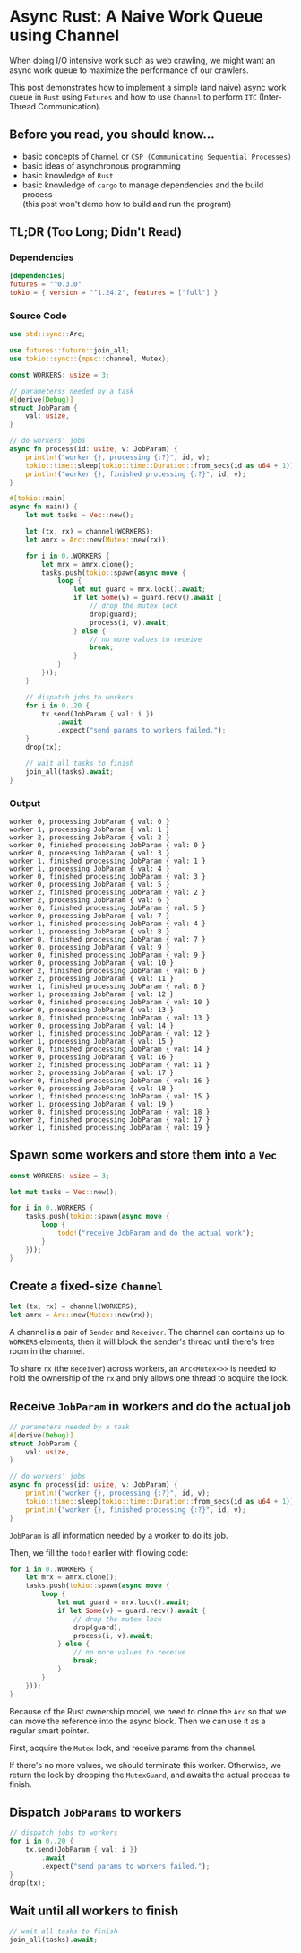 # Async Rust: A Naive Work Queue using Channel

When doing I/O intensive work such as web crawling, we might want an async
work queue to maximize the performance of our crawlers.

This post demonstrates how to implement a simple (and naive) async work queue
in `Rust` using `Futures` and how to use `Channel` to perform `ITC`
(Inter-Thread Communication).

## Before you read, you should know...
- basic concepts of `Channel` or `CSP (Communicating Sequential Processes)`
- basic ideas of asynchronous programming
- basic knowledge of `Rust`
- basic knowledge of `cargo` to manage dependencies and the build process \
  (this post won't demo how to build and run the program)

## TL;DR (Too Long; Didn't Read)
### Dependencies
```toml
[dependencies]
futures = "^0.3.0"
tokio = { version = "^1.24.2", features = ["full"] }
```

### Source Code
```rust
use std::sync::Arc;

use futures::future::join_all;
use tokio::sync::{mpsc::channel, Mutex};

const WORKERS: usize = 3;

// parameterss needed by a task
#[derive(Debug)]
struct JobParam {
    val: usize,
}

// do workers' jobs
async fn process(id: usize, v: JobParam) {
    println!("worker {}, processing {:?}", id, v);
    tokio::time::sleep(tokio::time::Duration::from_secs(id as u64 + 1)).await;
    println!("worker {}, finished processing {:?}", id, v);
}

#[tokio::main]
async fn main() {
    let mut tasks = Vec::new();

    let (tx, rx) = channel(WORKERS);
    let amrx = Arc::new(Mutex::new(rx));

    for i in 0..WORKERS {
        let mrx = amrx.clone();
        tasks.push(tokio::spawn(async move {
            loop {
                let mut guard = mrx.lock().await;
                if let Some(v) = guard.recv().await {
                    // drop the mutex lock
                    drop(guard);
                    process(i, v).await;
                } else {
                    // no more values to receive
                    break;
                }
            }
        }));
    }

    // dispatch jobs to workers
    for i in 0..20 {
        tx.send(JobParam { val: i })
            .await
            .expect("send params to workers failed.");
    }
    drop(tx);

    // wait all tasks to finish
    join_all(tasks).await;
}
```

### Output
```
worker 0, processing JobParam { val: 0 }
worker 1, processing JobParam { val: 1 }
worker 2, processing JobParam { val: 2 }
worker 0, finished processing JobParam { val: 0 }
worker 0, processing JobParam { val: 3 }
worker 1, finished processing JobParam { val: 1 }
worker 1, processing JobParam { val: 4 }
worker 0, finished processing JobParam { val: 3 }
worker 0, processing JobParam { val: 5 }
worker 2, finished processing JobParam { val: 2 }
worker 2, processing JobParam { val: 6 }
worker 0, finished processing JobParam { val: 5 }
worker 0, processing JobParam { val: 7 }
worker 1, finished processing JobParam { val: 4 }
worker 1, processing JobParam { val: 8 }
worker 0, finished processing JobParam { val: 7 }
worker 0, processing JobParam { val: 9 }
worker 0, finished processing JobParam { val: 9 }
worker 0, processing JobParam { val: 10 }
worker 2, finished processing JobParam { val: 6 }
worker 2, processing JobParam { val: 11 }
worker 1, finished processing JobParam { val: 8 }
worker 1, processing JobParam { val: 12 }
worker 0, finished processing JobParam { val: 10 }
worker 0, processing JobParam { val: 13 }
worker 0, finished processing JobParam { val: 13 }
worker 0, processing JobParam { val: 14 }
worker 1, finished processing JobParam { val: 12 }
worker 1, processing JobParam { val: 15 }
worker 0, finished processing JobParam { val: 14 }
worker 0, processing JobParam { val: 16 }
worker 2, finished processing JobParam { val: 11 }
worker 2, processing JobParam { val: 17 }
worker 0, finished processing JobParam { val: 16 }
worker 0, processing JobParam { val: 18 }
worker 1, finished processing JobParam { val: 15 }
worker 1, processing JobParam { val: 19 }
worker 0, finished processing JobParam { val: 18 }
worker 2, finished processing JobParam { val: 17 }
worker 1, finished processing JobParam { val: 19 }
```

## Spawn some workers and store them into a `Vec`
```rust
const WORKERS: usize = 3;

let mut tasks = Vec::new();

for i in 0..WORKERS {
    tasks.push(tokio::spawn(async move {
        loop {
            todo!("receive JobParam and do the actual work");
        }
    }));
}
```

## Create a fixed-size `Channel`
```rust
let (tx, rx) = channel(WORKERS);
let amrx = Arc::new(Mutex::new(rx));
```
A channel is a pair of `Sender` and `Receiver`.
The channel can contains up to `WORKERS` elements, then it will block the sender's thread
until there's free room in the channel.

To share `rx` (the `Receiver`) across workers, an `Arc<Mutex<>>` is needed to hold the
ownership of the `rx` and only allows one thread to acquire the lock.

## Receive `JobParam` in workers and do the actual job
```rust
// parameters needed by a task
#[derive(Debug)]
struct JobParam {
    val: usize,
}

// do workers' jobs
async fn process(id: usize, v: JobParam) {
    println!("worker {}, processing {:?}", id, v);
    tokio::time::sleep(tokio::time::Duration::from_secs(id as u64 + 1)).await;
    println!("worker {}, finished processing {:?}", id, v);
}
```
`JobParam` is all information needed by a worker to do its job.

Then, we fill the `todo!` earlier with fllowing code:
```rust
for i in 0..WORKERS {
    let mrx = amrx.clone();
    tasks.push(tokio::spawn(async move {
        loop {
            let mut guard = mrx.lock().await;
            if let Some(v) = guard.recv().await {
                // drop the mutex lock
                drop(guard);
                process(i, v).await;
            } else {
                // no more values to receive
                break;
            }
        }
    }));
}
```
Because of the Rust ownership model, we need to clone the `Arc` so that
we can move the reference into the async block. Then we can use it as a
regular smart pointer.

First, acquire the `Mutex` lock, and receive params from the channel.

If there's no more values, we should terminate this worker.
Otherwise, we return the lock by dropping the `MutexGuard`, and awaits
the actual process to finish.

## Dispatch `JobParams` to workers
```rust
// dispatch jobs to workers
for i in 0..20 {
    tx.send(JobParam { val: i })
        .await
        .expect("send params to workers failed.");
}
drop(tx);
```

## Wait until all workers to finish
```rust
// wait all tasks to finish
join_all(tasks).await;
```